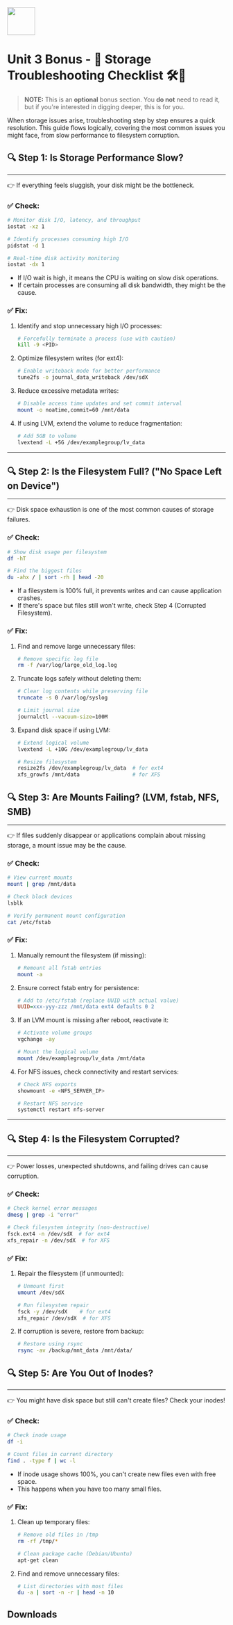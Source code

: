 <div class="flex-container">
        <img src="https://github.com/ProfessionalLinuxUsersGroup/img/blob/main/Assets/Logos/ProLUG_Round_Transparent_LOGO.png?raw=true" width="64" height="64"></img>
    <p>
      <h1>Unit 3 Bonus - 🍒 Storage Troubleshooting Checklist 🛠️💾</h1>
    </p>
</div>

> **NOTE:** This is an **optional** bonus section. You **do not** need to read it, but if you're interested in digging deeper, this is for you.

When storage issues arise, troubleshooting step by step ensures a quick resolution. This guide flows logically, covering the most common issues you might face, from slow performance to filesystem corruption.

## 🔍 Step 1: Is Storage Performance Slow?

---

👉 If everything feels sluggish, your disk might be the bottleneck.

### ✅ Check:

```bash
# Monitor disk I/O, latency, and throughput
iostat -xz 1

# Identify processes consuming high I/O
pidstat -d 1

# Real-time disk activity monitoring
iostat -dx 1
```

- If I/O wait is high, it means the CPU is waiting on slow disk operations.
- If certain processes are consuming all disk bandwidth, they might be the cause.

### ✅ Fix:

1. Identify and stop unnecessary high I/O processes:

   ```bash
   # Forcefully terminate a process (use with caution)
   kill -9 <PID>
   ```

2. Optimize filesystem writes (for ext4):

   ```bash
   # Enable writeback mode for better performance
   tune2fs -o journal_data_writeback /dev/sdX
   ```

3. Reduce excessive metadata writes:

   ```bash
   # Disable access time updates and set commit interval
   mount -o noatime,commit=60 /mnt/data
   ```

4. If using LVM, extend the volume to reduce fragmentation:
   ```bash
   # Add 5GB to volume
   lvextend -L +5G /dev/examplegroup/lv_data
   ```

---

## 🔍 Step 2: Is the Filesystem Full? ("No Space Left on Device")

---

👉 Disk space exhaustion is one of the most common causes of storage failures.

### ✅ Check:

```bash
# Show disk usage per filesystem
df -hT

# Find the biggest files
du -ahx / | sort -rh | head -20
```

- If a filesystem is 100% full, it prevents writes and can cause application crashes.
- If there's space but files still won't write, check Step 4 (Corrupted Filesystem).

### ✅ Fix:

1. Find and remove large unnecessary files:

   ```bash
   # Remove specific log file
   rm -f /var/log/large_old_log.log
   ```

2. Truncate logs safely without deleting them:

   ```bash
   # Clear log contents while preserving file
   truncate -s 0 /var/log/syslog

   # Limit journal size
   journalctl --vacuum-size=100M
   ```

3. Expand disk space if using LVM:

   ```bash
   # Extend logical volume
   lvextend -L +10G /dev/examplegroup/lv_data

   # Resize filesystem
   resize2fs /dev/examplegroup/lv_data  # for ext4
   xfs_growfs /mnt/data                 # for XFS
   ```

## 🔍 Step 3: Are Mounts Failing? (LVM, fstab, NFS, SMB)

---

👉 If files suddenly disappear or applications complain about missing storage, a mount issue may be the cause.

### ✅ Check:

```bash
# View current mounts
mount | grep /mnt/data

# Check block devices
lsblk

# Verify permanent mount configuration
cat /etc/fstab
```

### ✅ Fix:

1. Manually remount the filesystem (if missing):

   ```bash
   # Remount all fstab entries
   mount -a
   ```

2. Ensure correct fstab entry for persistence:

   ```ini
   # Add to /etc/fstab (replace UUID with actual value)
   UUID=xxx-yyy-zzz /mnt/data ext4 defaults 0 2
   ```

3. If an LVM mount is missing after reboot, reactivate it:

   ```bash
   # Activate volume groups
   vgchange -ay

   # Mount the logical volume
   mount /dev/examplegroup/lv_data /mnt/data
   ```

4. For NFS issues, check connectivity and restart services:

   ```bash
   # Check NFS exports
   showmount -e <NFS_SERVER_IP>

   # Restart NFS service
   systemctl restart nfs-server
   ```

---

## 🔍 Step 4: Is the Filesystem Corrupted?

---

👉 Power losses, unexpected shutdowns, and failing drives can cause corruption.

### ✅ Check:

```bash
# Check kernel error messages
dmesg | grep -i "error"

# Check filesystem integrity (non-destructive)
fsck.ext4 -n /dev/sdX  # for ext4
xfs_repair -n /dev/sdX  # for XFS
```

### ✅ Fix:

1. Repair the filesystem (if unmounted):

   ```bash
   # Unmount first
   umount /dev/sdX

   # Run filesystem repair
   fsck -y /dev/sdX    # for ext4
   xfs_repair /dev/sdX  # for XFS
   ```

2. If corruption is severe, restore from backup:
   ```bash
   # Restore using rsync
   rsync -av /backup/mnt_data /mnt/data/
   ```

## 🔍 Step 5: Are You Out of Inodes?

---

👉 You might have disk space but still can't create files? Check your inodes!

### ✅ Check:

```bash
# Check inode usage
df -i

# Count files in current directory
find . -type f | wc -l
```

- If inode usage shows 100%, you can't create new files even with free space.
- This happens when you have too many small files.

### ✅ Fix:

1. Clean up temporary files:

   ```bash
   # Remove old files in /tmp
   rm -rf /tmp/*

   # Clean package cache (Debian/Ubuntu)
   apt-get clean
   ```

2. Find and remove unnecessary files:
   ```bash
   # List directories with most files
   du -a | sort -n -r | head -n 10
   ```
 
## Downloads
